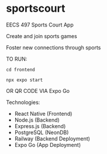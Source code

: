 # sportscourt
EECS 497 Sports Court App

Create and join sports games

Foster new connections through sports

TO RUN:

`cd frontend`

`npx expo start`

OR QR CODE VIA Expo Go

Technologies: 
- React Native (Frontend)
- Node.js (Backend)
- Express.js (Backend)
- PostgreSQL (NeonDB)
- Railway (Backend Deployment)
- Expo Go (App Deployment)
